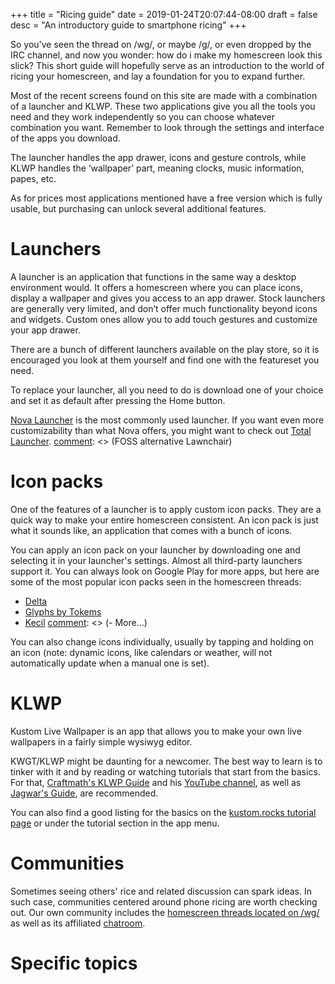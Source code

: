 +++
title = "Ricing guide"
date = 2019-01-24T20:07:44-08:00
draft = false
desc = "An introductory guide to smartphone ricing"
+++

So you've seen the thread on /wg/, or maybe /g/, or even dropped by the IRC channel, and now you wonder: how do i make my homescreen look this slick? This short guide will hopefully serve as an introduction to the world of ricing your homescreen, and lay a foundation for you to expand further.

Most of the recent screens found on this site are made with a combination of a launcher and KLWP. These two applications give you all the tools you need and they work independently so you can choose whatever combination you want. Remember to look through the settings and interface of the apps you download.

The launcher handles the app drawer, icons and gesture controls, while KLWP handles the ‘wallpaper’ part, meaning clocks, music information, papes, etc.

As for prices most applications mentioned have a free version which is fully usable, but purchasing can unlock several additional features.

# Launchers
A launcher is an application that functions in the same way a desktop environment would. It offers a homescreen where you can place icons, display a wallpaper and gives you access to an app drawer. Stock launchers are generally very limited, and don’t offer much functionality beyond icons and widgets. Custom ones allow you to add touch gestures and customize your app drawer.

There are a bunch of different launchers available on the play store, so it is encouraged you look at them yourself and find one with the featureset you need.

To replace your launcher, all you need to do is download one of your choice and set it as default after pressing the Home button.

[Nova Launcher](https://play.google.com/store/apps/details?id=com.teslacoilsw.launcher) is the most commonly used launcher. If you want even more customizability than what Nova offers, you might want to check out [Total Launcher](https://play.google.com/store/apps/details?id=com.ss.launcher2). [comment]: <> (FOSS alternative Lawnchair)

# Icon packs
One of the features of a launcher is to apply custom icon packs. They are a quick way to make your entire homescreen consistent. An icon pack is just what it sounds like, an application that comes with a bunch of icons.

You can apply an icon pack on your launcher by downloading one and selecting it in your launcher's settings. Almost all third-party launchers support it. You can always look on Google Play for more apps, but here are some of the most popular icon packs seen in the homescreen threads:
  - [Delta](https://play.google.com/store/apps/details?id=website.leifs.delta)
  - [Glyphs by Tokems](https://forum.xda-developers.com/android/themes/icons-pack-glyphs-tokems-t3019186)
  - [Kecil](https://play.google.com/store/apps/details?id=com.kecil.dashboard)
  [comment]: <> (- More...)

You can also change icons individually, usually by tapping and holding on an icon (note: dynamic icons, like calendars or weather, will not automatically update when a manual one is set).

# KLWP
Kustom Live Wallpaper is an app that allows you to make your own live wallpapers in a fairly simple wysiwyg editor.

KWGT/KLWP might be daunting for a newcomer. The best way to learn is to tinker with it and by reading or watching tutorials that start from the basics. For that, [Craftmath's KLWP Guide](https://www.bcraftmath.com/klwp.html) and his [YouTube channel](https://www.youtube.com/channel/UC3adc3KUUT88oEk11Fg5FFA), as well as [Jagwar's Guide](http://www.jagwar.de/kustom-beginners-guide-part-1-klwp-basics/), are recommended.

You can also find a good listing for the basics on the [kustom.rocks tutorial page](https://help.kustom.rocks/i176-tutorials-list) or under the tutorial section in the app menu.

[comment]: <> (General guidelines: https://gist.github.com/676339784/81d1d2528f779599cef433203be1e9e2)

# Communities

Sometimes seeing others' rice and related discussion can spark ideas. In such case, communities centered around phone ricing are worth checking out. Our own community includes the [homescreen threads located on /wg/](https://4chan.org/wg/homescreen) as well as its affiliated [chatroom](https://homescreens.org/irc/).

# Specific topics

  [comment]: <> (- More on KLWP/KWGT)
  [comment]: <> (- Riceable apps)
  [comment]: <> (- Stuff for rooted phones)
  [comment]: <> (- Icon pack page with thumbnails of them)
